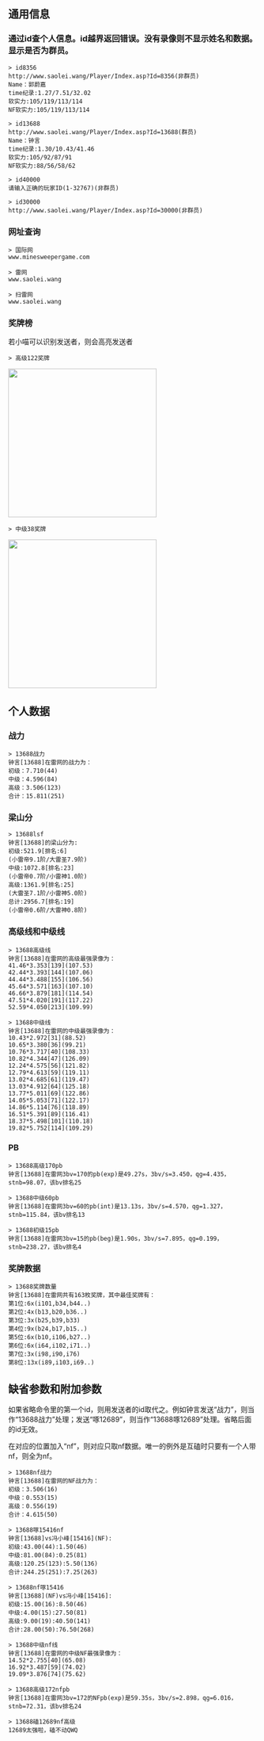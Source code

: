 ## 通用信息

### 通过id查个人信息。id越界返回错误。没有录像则不显示姓名和数据。显示是否为群员。
```
> id8356
http://www.saolei.wang/Player/Index.asp?Id=8356(非群员)
Name：郭蔚嘉
time纪录:1.27/7.51/32.02
软实力:105/119/113/114
NF软实力:105/119/113/114

> id13688
http://www.saolei.wang/Player/Index.asp?Id=13688(群员)
Name：钟言
time纪录:1.30/10.43/41.46
软实力:105/92/87/91
NF软实力:88/56/58/62

> id40000
请输入正确的玩家ID(1-32767)(非群员)

> id30000
http://www.saolei.wang/Player/Index.asp?Id=30000(非群员)
```

### 网址查询
```
> 国际网
www.minesweepergame.com

> 雷网
www.saolei.wang

> 扫雷网
www.saolei.wang
```

### 奖牌榜
若小喵可以识别发送者，则会高亮发送者
```
> 高级122奖牌
```
<img src="https://github.com/putianyi889/Minesweeper-makes-me-happy/blob/main/images/wiki/%E9%AB%98%E7%BA%A7122%E5%A5%96%E7%89%8C.jpg" width="300"/>

```
> 中级38奖牌
```
<img src="https://github.com/putianyi889/Minesweeper-makes-me-happy/blob/main/images/wiki/%E4%B8%AD%E7%BA%A738%E5%A5%96%E7%89%8C.jpg" width="300"/>


## 个人数据

### 战力
```
> 13688战力
钟言[13688]在雷网的战力为：
初级：7.710(44)
中级：4.596(84)
高级：3.506(123)
合计：15.811(251)
```

### 梁山分
```
> 13688lsf
钟言[13688]的梁山分为:
初级:521.9[排名:6]
(小雷帝9.1阶/大雷圣7.9阶)
中级:1072.8[排名:23]
(小雷帝0.7阶/小雷神1.0阶)
高级:1361.9[排名:25]
(大雷圣7.1阶/小雷神5.0阶)
总计:2956.7[排名:19]
(小雷帝0.6阶/大雷神0.8阶)
```

### 高级线和中级线
```
> 13688高级线
钟言[13688]在雷网的高级最强录像为：
41.46*3.353[139](107.53)
42.44*3.393[144](107.06)
44.44*3.488[155](106.56)
45.64*3.571[163](107.10)
46.66*3.879[181](114.54)
47.51*4.020[191](117.22)
52.59*4.050[213](109.99)

> 13688中级线
钟言[13688]在雷网的中级最强录像为：
10.43*2.972[31](88.52)
10.65*3.380[36](99.21)
10.76*3.717[40](108.33)
10.82*4.344[47](126.09)
12.24*4.575[56](121.82)
12.79*4.613[59](119.11)
13.02*4.685[61](119.47)
13.03*4.912[64](125.18)
13.77*5.011[69](122.86)
14.05*5.053[71](122.17)
14.86*5.114[76](118.89)
16.51*5.391[89](116.41)
18.37*5.498[101](110.18)
19.82*5.752[114](109.29)
```

### PB
```
> 13688高级170pb
钟言[13688]在雷网3bv=170的pb(exp)是49.27s，3bv/s=3.450，qg=4.435，stnb=98.07，该bv排名25

> 13688中级60pb
钟言[13688]在雷网3bv=60的pb(int)是13.13s，3bv/s=4.570，qg=1.327，stnb=115.84，该bv排名13

> 13688初级15pb
钟言[13688]在雷网3bv=15的pb(beg)是1.90s，3bv/s=7.895，qg=0.199，stnb=238.27，该bv排名4
```

### 奖牌数据
```
> 13688奖牌数量
钟言[13688]在雷网共有163枚奖牌，其中最佳奖牌有：
第1位:6x(i101,b34,b44..)
第2位:4x(b13,b20,b36..)
第3位:3x(b25,b39,b33)
第4位:9x(b24,b17,b15..)
第5位:6x(b10,i106,b27..)
第6位:6x(i64,i102,i71..)
第7位:3x(i98,i90,i76)
第8位:13x(i89,i103,i69..)
```

## 缺省参数和附加参数
如果省略命令里的第一个id，则用发送者的id取代之。例如钟言发送“战力”，则当作“13688战力”处理；发送“啄12689”，则当作“13688啄12689”处理。省略后面的id无效。

在对应的位置加入“nf”，则对应只取nf数据。唯一的例外是互磕时只要有一个人带nf，则全为nf。
```
> 13688nf战力
钟言[13688]在雷网的NF战力为：
初级：3.506(16)
中级：0.553(15)
高级：0.556(19)
合计：4.615(50)

> 13688啄15416nf
钟言[13688]vs冯小峰[15416](NF):
初级:43.00(44):1.50(46)
中级:81.00(84):0.25(81)
高级:120.25(123):5.50(136)
合计:244.25(251):7.25(263)

> 13688nf啄15416
钟言[13688](NF)vs冯小峰[15416]:
初级:15.00(16):8.50(46)
中级:4.00(15):27.50(81)
高级:9.00(19):40.50(141)
合计:28.00(50):76.50(268)

> 13688中级nf线
钟言[13688]在雷网的中级NF最强录像为：
14.52*2.755[40](65.08)
16.92*3.487[59](74.02)
19.09*3.876[74](75.62)

> 13688高级172nfpb
钟言[13688]在雷网3bv=172的NFpb(exp)是59.35s，3bv/s=2.898，qg=6.016，stnb=72.31，该bv排名24

> 13688磕12689nf高级
12689太强啦，磕不动QWQ
```